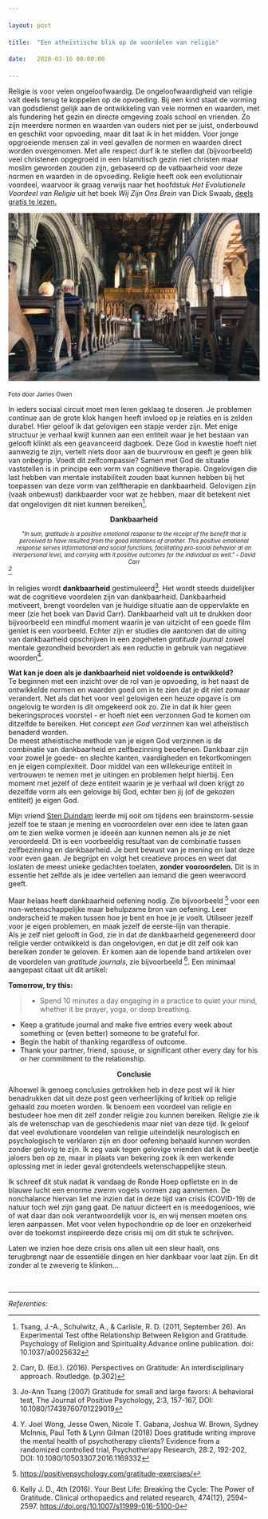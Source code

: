 ```yaml
---

layout: post

title:  "Een atheïstische blik op de voordelen van religie"

date:   2020-03-16 00:00:00

---
```


Religie is voor velen ongeloofwaardig. De ongeloofwaardigheid van religie valt deels terug te koppelen op de opvoeding. Bij een kind staat de vorming van godsdienst gelijk aan de ontwikkeling van vele normen en waarden, met als fundering het gezin en directe omgeving zoals school en vrienden. Zo zijn meerdere normen en waarden van ouders niet per se juist, onderbouwd en geschikt voor opvoeding, maar dit laat ik in het midden. Voor jonge opgroeiende mensen zal in veel gevallen de normen en waarden direct worden overgenomen. Met alle respect durf ik te stellen dat (bijvoorbeeld) veel christenen opgegroeid in een Islamitisch gezin niet christen maar moslim geworden zouden zijn, gebaseerd op de vatbaarheid voor deze normen en waarden in de opvoeding. 
Religie heeft ook een evolutionair voordeel, waarvoor ik graag verwijs naar het hoofdstuk *Het Evolutionele Voordeel van Religie* uit het boek *Wij Zijn Ons Brein* van Dick Swaab, [deels gratis te lezen.](https://books.google.nl/books?id=NyEwAgAAQBAJ&pg=PT269&lpg=PT269&dq=dick+swaab+religie+evolutionair+voordeel&source=bl&ots=ViYyY0E-59&sig=ACfU3U1xlzZM62jqINCKccqamhqGsdERPA&hl=nl&sa=X&redir_esc=y#v=onepage&q=dick%20swaab%20religie%20evolutionair%20voordeel&f=false)

 ![church](/assets/img/church.jpg)
 <figcaption><small>Foto door James Owen</small></figcaption>

In ieders sociaal circuit moet men leren geklaag te doseren. Je problemen continue aan de grote klok hangen heeft invloed op je relaties en is zelden durabel. Hier geloof ik dat gelovigen een stapje verder zijn. Met enige structuur je verhaal kwijt kunnen aan een entiteit waar je het bestaan van gelooft klinkt als een geavanceerd dagboek. Deze God in kwestie hoeft niet aanwezig te zijn, vertelt niets door aan de buurvrouw en geeft je geen blik van onbegrip. Voedt dit zelfcompassie? Samen met God de situatie vaststellen is in principe een vorm van cognitieve therapie. Ongelovigen die last hebben van mentale instabiliteit zouden baat kunnen hebben bij het toepassen van deze vorm van zelftherapie en dankbaarheid. Gelovigen zijn (vaak onbewust) dankbaarder voor wat ze hebben, maar dit betekent niet dat ongelovigen dit niet kunnen bereiken[^1].

**<center>Dankbaarheid</center>**

*<center style="font-size:0.8em">"In sum, gratitude is a positive emotional response to the receipt of the benefit that is perceived to have resulted from the good intentions of another. This positive emotional response serves informational and social functions, facilitating pro-social behavior at an interpersonal level, and carrying with it positive outcomes for the individual as well." - David Carr</center>[^2]* 

In religies wordt **dankbaarheid** gestimuleerd[^3]. Het wordt steeds duidelijker wat de cognitieve voordelen zijn van dankbaarheid. Dankbaarheid motiveert, brengt voordelen van je huidige situatie aan de oppervlakte en meer (zie het boek van David Carr).
Dankbaarheid valt uit te drukken door bijvoorbeeld een mindful moment waarin je van uitzicht of een goede film geniet is een voorbeeld. Echter zijn er studies die aantonen dat de uiting van dankbaarheid opschrijven in een zogeheten *gratitude journal* zowel mentale gezondheid bevordert als een reductie in gebruik van negatieve woorden[^4].

**Wat kan je doen als je dankbaarheid niet voldoende is ontwikkeld?**<br> 
Te beginnen met een inzicht over de rol van je opvoeding, is het naast de ontwikkelde normen en waarden goed om in te zien dat je dit niet zomaar verandert. Net als dat het voor veel gelovigen een heuze opgave is om ongelovig te worden is dit omgekeerd ook zo. Zie in dat ik hier geen bekeringsproces voorstel - er hoeft  niet een verzonnen God te komen om ditzelfde te bereiken. Het concept *een God verzinnen* kan wel atheïstisch benaderd worden.<br>
De meest atheïstische methode van je eigen God verzinnen is de combinatie van dankbaarheid en zelfbezinning beoefenen. Dankbaar zijn voor zowel je goede- en slechte kanten, vaardigheden en tekortkomingen en je eigen complexiteit. Door middel van een willekeurige entiteit in vertrouwen te nemen met je uitingen en problemen helpt hierbij. Een moment met jezelf of deze entiteit waarin je je verhaal wil doen krijgt zo dezelfde vorm als een gelovige bij God, echter ben jij (of de gekozen entiteit) je eigen God. <br>

Mijn vriend [Sten Duindam](https://www.linkedin.com/in/sten-duindam-bb410b80/) leerde mij ooit om tijdens een brainstorm-sessie jezelf toe te staan je mening en vooroordelen over een idee te laten gaan om te zien welke vormen je ideeën aan kunnen nemen als je ze niet veroordeeld. Dit is een voorbeeldig resultaat van de combinatie tussen zelfbezinning en dankbaarheid. Je bent bewust van je mening en laat deze voor even gaan. Je begrijpt en volgt het creatieve proces en weet dat loslaten de meest unieke gedachten toelaten, **zonder vooroordelen.** Dit is in essentie het zelfde als je idee vertellen aan iemand die geen weerwoord geeft.

Maar helaas heeft dankbaarheid oefening nodig. Zie bijvoorbeeld [^5] voor een non-wetenschappelijke maar behulpzame bron van oefening. Leer onderscheid te maken tussen hoe je bent en hoe je je voelt. Utiliseer jezelf voor je eigen problemen, en maak jezelf de eerste-lijn van therapie. <br>
Als je zelf niet gelooft in God, zie in dat de dankbaarheid gegenereerd door religie verder ontwikkeld is dan ongelovigen, en dat je dit zelf ook kan bereiken zonder te geloven. Er komen aan de lopende band artikelen over de voordelen van *gratitude journals*, zie bijvoorbeeld [^6]. Een minimaal aangepast citaat uit dit artikel: 

**Tomorrow, try this:**
>* Spend 10 minutes a day engaging in a practice to quiet your mind, whether it be prayer, yoga, or deep breathing. <br> 
* Keep a gratitude journal and make five entries every week about something or (even better) someone to be grateful for. <br> 
* Begin the habit of thanking regardless of outcome. <br> 
* Thank your partner, friend, spouse, or significant other every day for his or her commitment to the relationship.

**<center>Conclusie</center>**

Alhoewel ik genoeg conclusies getrokken heb in deze post wil ik hier benadrukken dat uit deze post geen verheerlijking of kritiek op religie gehaald zou moeten worden. Ik benoem een voordeel van religie en bestudeer hoe men dit zelf zonder religie zou kunnen bereiken. Religie zie ik als de wetenschap van de geschiedenis maar niet van deze tijd. Ik geloof dat veel evolutionare voordelen van religie uiteindelijk neurologisch en psychologisch te verklaren zijn en door oefening behaald kunnen worden zonder gelovig te zijn. Ik zeg vaak tegen gelovige vrienden dat ik een beetje jaloers ben op ze, maar in plaats van bekering zoek ik een werkende oplossing met in ieder geval grotendeels wetenschappelijke steun. 

Ik schreef dit stuk nadat ik vandaag de Ronde Hoep opfietste en in de blauwe lucht een enorme zwerm vogels vormen zag aannemen. De nonchalance hiervan liet me inzien dat in deze tijd van crisis (COVID-19) de natuur toch wel zijn gang gaat. De natuur dicteert en is meedogenloos, wie of wat daar dan ook verantwoordelijk voor is, en wij mensen moeten ons leren aanpassen. Met voor velen hypochondrie op de loer en onzekerheid over de toekomst inspireerde deze crisis mij om dit stuk te schrijven.

Laten we inzien hoe deze crisis ons allen uit een sleur haalt, ons terugbrengt naar de essentiële dingen en hier dankbaar voor laat zijn. En dit zonder al te zweverig te klinken...


 <br>


---

*Referenties*:

[^1]: Tsang, J.-A., Schulwitz, A., & Carlisle, R. D. (2011, September 26). An Experimental Test ofthe Relationship Between Religion and Gratitude. Psychology of Religion and Spirituality.Advance online publication. doi: 10.1037/a0025632

[^2]: Carr, D. (Ed.). (2016). Perspectives on Gratitude: An interdisciplinary approach. Routledge. (p.302)

[^3]: Jo-Ann Tsang (2007) Gratitude for small and large favors: A behavioral test, The Journal of Positive Psychology, 2:3, 157-167, DOI: 10.1080/17439760701229019

[^4]: Y. Joel Wong, Jesse Owen, Nicole T. Gabana, Joshua W. Brown, Sydney McInnis, Paul Toth & Lynn Gilman (2018) Does gratitude writing improve the mental health of psychotherapy clients? Evidence from a randomized controlled trial, Psychotherapy Research, 28:2, 192-202, DOI: 10.1080/10503307.2016.1169332

[^5]: https://positivepsychology.com/gratitude-exercises/

[^6]: Kelly J. D., 4th (2016). Your Best Life: Breaking the Cycle: The Power of Gratitude. Clinical orthopaedics and related research, 474(12), 2594–2597. https://doi.org/10.1007/s11999-016-5100-0

<!-- [^1]: [Perspectives on Gratitude: An interdisciplinary approach - David Carr](https://www.bol.com/nl/f/fund-human-neuropsych-7e/9200000020385103/) -->












